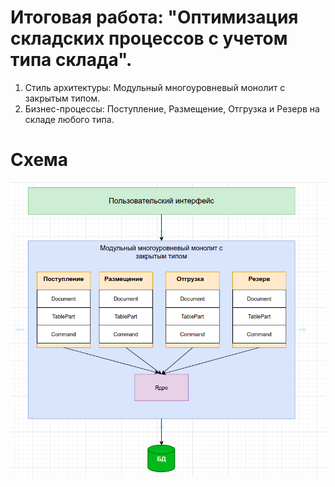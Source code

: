 # Итоговая работа: "Оптимизация складских процессов с учетом типа склада".

1. Стиль архитектуры: Модульный многоуровневый монолит с закрытым типом.
2. Бизнес-процессы: Поступление, Размещение, Отгрузка и Резерв на складе любого типа.

# Схема
![FightMicroservices.png](https://github.com/Sapronovps/OtusHomework/blob/main/src/FinalWork/img.png)

